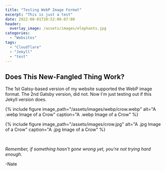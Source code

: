 ```yaml
---
title: "Testing WebP Image Format"
excerpt: "This is just a test"
date: 2022-08-01T20:52:00-07:00
header:
  overlay_image: /assets/images/elephants.jpg
categories:
  - "Websites"
tags:
  - "Cloudflare"
  - "Jekyll"
  - "test"
---
```


## Does This New-Fangled Thing Work?

The 1st Gatsy-based version of my website supported the WebP image format. The 2nd Gatsby version, did not. Now I'm just testing out if this Jekyll version does.

{% include figure image_path="/assets/images/webp/crow.webp" alt="A .webp Image of a Crow" caption="A .webp Image of a Crow" %}

{% include figure image_path="/assets/images/crow.jpg" alt="A .jpg Image of a Crow" caption="A .jpg Image of a Crow" %}

<br />

_Remember, if something hasn't gone wrong yet, you're not trying hard enough._

-Nate
